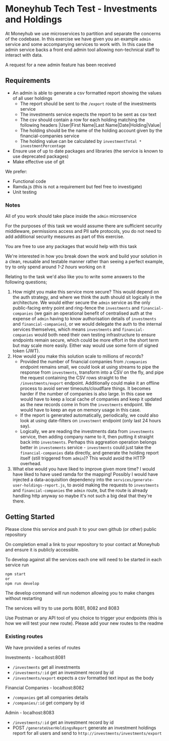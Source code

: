 # Moneyhub Tech Test - Investments and Holdings

At Moneyhub we use microservices to partition and separate the concerns of the codebase. In this exercise we have given you an example `admin` service and some accompanying services to work with. In this case the admin service backs a front end admin tool allowing non-technical staff to interact with data.

A request for a new admin feature has been received

## Requirements

- An admin is able to generate a csv formatted report showing the values of all user holdings
  - The report should be sent to the `/export` route of the investments service
  - The investments service expects the report to be sent as csv text
  - The csv should contain a row for each holding matching the following headers
    |User|First Name|Last Name|Date|Holding|Value|
  - The holding should be the name of the holding account given by the financial-companies service
  - The holding value can be calculated by `investmentTotal * investmentPercentage`
- Ensure use of up to date packages and libraries (the service is known to use deprecated packages)
- Make effective use of git

We prefer:

- Functional code
- Ramda.js (this is not a requirement but feel free to investigate)
- Unit testing

### Notes

All of you work should take place inside the `admin` microservice

For the purposes of this task we would assume there are sufficient security middleware, permissions access and PII safe protocols, you do not need to add additional security measures as part of this exercise.

You are free to use any packages that would help with this task

We're interested in how you break down the work and build your solution in a clean, reusable and testable manner rather than seeing a perfect example, try to only spend around _1-2 hours_ working on it

Relating to the task we'd also like you to write some answers to the following questions;

1. How might you make this service more secure?
   This would depend on the auth strategy, and where we think the auth should sit logically in the architecture. We would either secure the `admin` service as the only public-facing entry point and ring-fence the `investments` and `financial-companies` (we gain an operational benefit of centralised auth at the expense of `admin` having to know authorisation details of `investments` and `financial-companies`), or we would delegate the auth to the internal services themselves, which means `investments` and `financial-companies` would both need their own testing infrastructure to ensure endpoints remain secure, which could be more effort in the short term but may scale more easily. Either way would use some form of signed token (JWT).
2. How would you make this solution scale to millions of records?
   - Provided the number of financial companies from `/companies` endpoint remains small, we could look at using streams to pipe the response from `investments`, transform into a CSV on the fly, and pipe the request containing the CSV rows straight to the `/investments/export` endpoint. Additionally could make it an offline process to avoid server timeouts/cloudflare things. It becomes harder if the number of companies is also large. In this case we would have to keep a local cache of companies and keep it updated as the new records come in from the `investments` endpoint. We would have to keep an eye on memory usage in this case.
   - If the report is generated automatically, periodically, we could also look at using date-filters on `investment` endpoint (only last 24 hours say).
   - Logically, we are reading the investments data from `investments` service, then adding company name to it, then putting it straight back into `investments`. Perhaps this aggreation operation belongs better in `investements` service - `investments` could just take the `financial-companies` data directly, and generate the holding report itself (still triggered from `admin`)? This would avoid the HTTP overhead.
3. What else would you have liked to improve given more time?
   I would have liked to have used ramda for the mapping! Possibly I would have injected a data-acquisition dependency into the `services/generate-user-holdings-report.js`, to avoid making the requests to `investments` and `financial-companies` the `admin` route, but the route is already handling http anyway so maybe it's not such a big deal that they're there.

## Getting Started

Please clone this service and push it to your own github (or other) public repository

On completion email a link to your repository to your contact at Moneyhub and ensure it is publicly accessible.

To develop against all the services each one will need to be started in each service run

```bash
npm start
or
npm run develop
```

The develop command will run nodemon allowing you to make changes without restarting

The services will try to use ports 8081, 8082 and 8083

Use Postman or any API tool of you choice to trigger your endpoints (this is how we will test your new route). Please add your new routes to the readme

### Existing routes

We have provided a series of routes

Investments - localhost:8081

- `/investments` get all investments
- `/investments/:id` get an investment record by id
- `/investments/export` expects a csv formatted text input as the body

Financial Companies - localhost:8082

- `/companies` get all companies details
- `/companies/:id` get company by id

Admin - localhost:8083

- `/investments/:id` get an investment record by id
- POST `/generateUserHoldingsReport` generate an investment holdings report for all users and send to `http://investments/investments/export`
